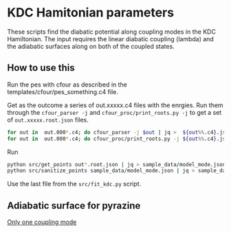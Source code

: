 # KDC Hamitonian parameters
These scripts find the diabatic potential along coupling modes in the KDC
Hamiltonian. The input requires the linear diabatic coupling (lambda) and the
adiabatic surfaces along on both of the coupled states.

## How to use this

Run the pes with cfour as described in the templates/cfour/pes_something.c4
file.

Get as the outcome a series of out.xxxxx.c4 files with the enrgies. Run them
through the `cfour_parser -j` and `cfour_proc/print_roots.py -j` to get a set
of `out.xxxxx.root.json` files. 
```bash
for out in  out.000*.c4; do cfour_parser -j $out | jq >  ${out%%.c4}.json; done
for out in  out.000*.c4; do cfour_proc/print_roots.py -j ${out%%.c4}.json | jq > ${out%%.c4}.roots.json; done
```
Run
```bash
python src/get_points out*.root.json | jq > sample_data/model_mode.json
python src/sanitize_points sample_data/model_mode.json | jq > sample_data/model_mode_cm.json
```
Use the last file from the `src/fit_kdc.py` script.

## Adiabatic surface for pyrazine
[Only one coupling mode](sample_data/pyrazine/nu8.pdf)

